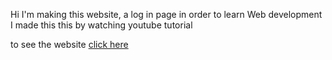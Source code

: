 Hi 
I'm making this website, a log in page in order to learn Web development
I made this this by watching youtube tutorial

to see the website [click here](https://kounhimanshu.github.io/login-page/)